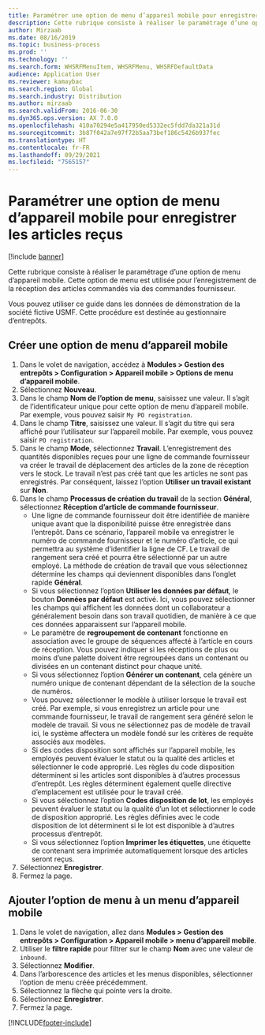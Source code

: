 ```yaml
---
title: Paramétrer une option de menu d’appareil mobile pour enregistrer les articles reçus
description: Cette rubrique consiste à réaliser le paramétrage d’une option de menu d’appareil mobile.
author: Mirzaab
ms.date: 08/16/2019
ms.topic: business-process
ms.prod: ''
ms.technology: ''
ms.search.form: WHSRFMenuItem, WHSRFMenu, WHSRFDefaultData
audience: Application User
ms.reviewer: kamaybac
ms.search.region: Global
ms.search.industry: Distribution
ms.author: mirzaab
ms.search.validFrom: 2016-06-30
ms.dyn365.ops.version: AX 7.0.0
ms.openlocfilehash: 410a70294e5a417950ed5332ec5fdd7da321a31d
ms.sourcegitcommit: 3b87f042a7e97f72b5aa73bef186c5426b937fec
ms.translationtype: HT
ms.contentlocale: fr-FR
ms.lasthandoff: 09/29/2021
ms.locfileid: "7565157"
---
```

# <a name="set-up-a-mobile-device-menu-item-to-register-received-items"></a>Paramétrer une option de menu d’appareil mobile pour enregistrer les articles reçus

[!include [banner](../../includes/banner.md)]

Cette rubrique consiste à réaliser le paramétrage d’une option de menu d’appareil mobile. Cette option de menu est utilisée pour l’enregistrement de la réception des articles commandés via des commandes fournisseur. 

Vous pouvez utiliser ce guide dans les données de démonstration de la société fictive USMF. Cette procédure est destinée au gestionnaire d’entrepôts.


## <a name="create-a-mobile-device-menu-item"></a>Créer une option de menu d’appareil mobile
1. Dans le volet de navigation, accédez à **Modules > Gestion des entrepôts > Configuration > Appareil mobile > Options de menu d’appareil mobile**.
2. Sélectionnez **Nouveau**.
3. Dans le champ **Nom de l’option de menu**, saisissez une valeur. Il s’agit de l’identificateur unique pour cette option de menu d’appareil mobile. Par exemple, vous pouvez saisir `My PO registration`.  
4. Dans le champ **Titre**, saisissez une valeur. Il s’agit du titre qui sera affiché pour l’utilisateur sur l’appareil mobile. Par exemple, vous pouvez saisir `PO registration`.  
5. Dans le champ **Mode**, sélectionnez **Travail**. L’enregistrement des quantités disponibles reçues pour une ligne de commande fournisseur va créer le travail de déplacement des articles de la zone de réception vers le stock. Le travail n’est pas créé tant que les articles ne sont pas enregistrés. Par conséquent, laissez l’option **Utiliser un travail existant** sur **Non**.
6. Dans le champ **Processus de création du travail** de la section **Général**, sélectionnez **Réception d’article de commande fournisseur**.
    - Une ligne de commande fournisseur doit être identifiée de manière unique avant que la disponibilité puisse être enregistrée dans l’entrepôt. Dans ce scénario, l’appareil mobile va enregistrer le numéro de commande fournisseur et le numéro d’article, ce qui permettra au système d’identifier la ligne de CF. Le travail de rangement sera créé et pourra être sélectionné par un autre employé. La méthode de création de travail que vous sélectionnez détermine les champs qui deviennent disponibles dans l’onglet rapide **Général**.  
    - Si vous sélectionnez l’option **Utiliser les données par défaut**, le bouton **Données par défaut** est activé. Ici, vous pouvez sélectionner les champs qui affichent les données dont un collaborateur a généralement besoin dans son travail quotidien, de manière à ce que ces données apparaissent sur l’appareil mobile.  
    - Le paramètre de **regroupement de contenant** fonctionne en association avec le groupe de séquences affecté à l’article en cours de réception. Vous pouvez indiquer si les réceptions de plus ou moins d’une palette doivent être regroupées dans un contenant ou divisées en un contenant distinct pour chaque unité.  
    - Si vous sélectionnez l’option **Générer un contenant**, cela génère un numéro unique de contenant dépendant de la sélection de la souche de numéros.  
    - Vous pouvez sélectionner le modèle à utiliser lorsque le travail est créé. Par exemple, si vous enregistrez un article pour une commande fournisseur, le travail de rangement sera généré selon le modèle de travail. Si vous ne sélectionnez pas de modèle de travail ici, le système affectera un modèle fondé sur les critères de requête associés aux modèles.  
    - Si des codes disposition sont affichés sur l’appareil mobile, les employés peuvent évaluer le statut ou la qualité des articles et sélectionner le code approprié. Les règles du code disposition déterminent si les articles sont disponibles à d’autres processus d’entrepôt. Les règles déterminent également quelle directive d’emplacement est utilisée pour le travail créé.   
    - Si vous sélectionnez l’option **Codes disposition de lot**, les employés peuvent évaluer le statut ou la qualité d’un lot et sélectionner le code de disposition approprié. Les règles définies avec le code disposition de lot déterminent si le lot est disponible à d’autres processus d’entrepôt.  
    - Si vous sélectionnez l’option **Imprimer les étiquettes**, une étiquette de contenant sera imprimée automatiquement lorsque des articles seront reçus.  
7. Sélectionnez **Enregistrer**.
8. Fermez la page.

## <a name="add-the-menu-item-to-a-mobile-device-menu"></a>Ajouter l’option de menu à un menu d’appareil mobile
1. Dans le volet de navigation, allez dans **Modules > Gestion des entrepôts > Configuration > Appareil mobile > menu d’appareil mobile**.
2. Utiliser le **filtre rapide** pour filtrer sur le champ **Nom** avec une valeur de `inbound`.
3. Sélectionnez **Modifier**.
4. Dans l’arborescence des articles et les menus disponibles, sélectionner l’option de menu créée précédemment.
5. Sélectionnez la flèche qui pointe vers la droite.
6. Sélectionnez **Enregistrer**.
7. Fermez la page.



[!INCLUDE[footer-include](../../../includes/footer-banner.md)]